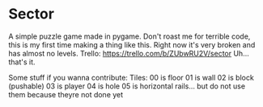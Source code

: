 # Sector
A simple puzzle game made in pygame. Don't roast me for terrible code, this is my first time making a thing like this. Right now it's very broken and has almost no levels.
Trello: https://trello.com/b/ZUbwRU2V/sector
Uh... that's it.

Some stuff if you wanna contribute:
Tiles:
  00 is floor
  01 is wall
  02 is block (pushable)
  03 is player
  04 is hole
  05 is  horizontal rails... but do not use them because theyre not done yet
